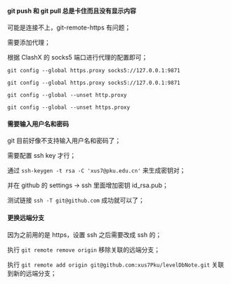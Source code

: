 #### git push 和 git pull 总是卡住而且没有显示内容

可能是连接不上，git-remote-https 有问题；

需要添加代理；

根据 ClashX 的 socks5 端口进行代理的配置即可；

```shell
git config --global https.proxy socks5://127.0.0.1:9871

git config --global https.proxy socks5://127.0.0.1:9871

git config --global --unset http.proxy

git config --global --unset https.proxy
```

#### 需要输入用户名和密码

git 目前好像不支持输入用户名和密码了；

需要配置 ssh key 才行；

通过 `ssh-keygen -t rsa -C 'xus7@pku.edu.cn'` 来生成密钥对；

并在 github 的 settings -> ssh 里面增加密钥 id_rsa.pub；

测试链接 `ssh -T git@github.com` 成功就可以了；

#### 更换远端分支

因为之前用的是 https，设置 ssh 之后需要改成 ssh 的；

执行 `git remote remove origin` 移除关联的远端分支；

执行 `git remote add origin git@github.com:xus7Pku/levelDbNote.git` 关联到新的远端分支；